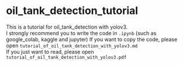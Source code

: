 # oil_tank_detection_tutorial
This is a tutorial for oil_tank_detection with yolov3.  
I strongly recommend you to write the code in ```.ipynb``` (such as google_colab, kaggle and jupyter)
If you want to copy the code, please open ```tutorial_of_oil_tank_detection_with_yolov3.md```  
If you just want to read, please open ```tutorial_of_oil_tank_detection_with_yolov3.pdf```  
